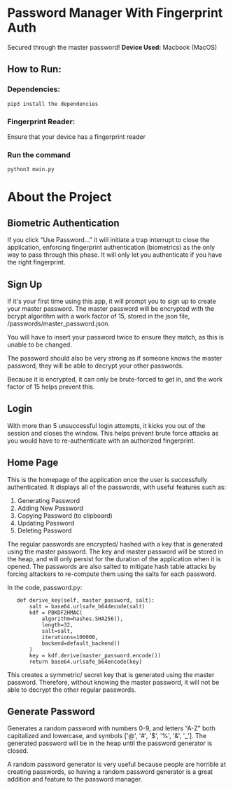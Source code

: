 # Password Manager With Fingerprint Auth
Secured through the master password!
**Device Used:** Macbook (MacOS) 
## How to Run: 
### Dependencies: 
```pip3 install the dependencies```

### Fingerprint Reader:
Ensure that your device has a fingerprint reader

### Run the command 
```python3 main.py```


# About the Project 

## **Biometric Authentication**
If you click “Use Password…” it will initiate a trap interrupt to close the application, enforcing fingerprint authentication (biometrics) as the only way to pass through this phase. 
It will only let you authenticate if you have the right fingerprint. 

## **Sign Up**
If it's your first time using this app, it will prompt you to sign up to create your master password. The master password will be encrypted with the bcrypt algorithm with a work factor of 15, stored in the json file, /passwords/master_password.json. 

You will have to insert your password twice to ensure they match, as this is unable to be changed. 

The password should also be very strong as if someone knows the master password, they will be able to decrypt your other passwords. 

Because it is encrypted, it can only be brute-forced to get in, and the work factor of 15 helps prevent this. 

## **Login**
With more than 5 unsuccessful login attempts, it kicks you out of the session and closes the window. This helps prevent brute force attacks as you would have to re-authenticate with an authorized fingerprint. 

## **Home Page**

This is the homepage of the application once the user is successfully authenticated. It displays all of the passwords, with useful features such as:

1. Generating Password
2. Adding New Password
3. Copying Password (to clipboard) 
4. Updating Password
5. Deleting Password 

The regular passwords are encrypted/ hashed with a key that is generated using the master password. The key and master password will be stored in the heap, and will only persist for the duration of the application when it is opened. The passwords are also salted to mitigate hash table attacks by forcing attackers to re-compute them using the salts for each password.

In the code, password.py: 


```python3
   def derive_key(self, master_password, salt):
       salt = base64.urlsafe_b64decode(salt)
       kdf = PBKDF2HMAC(
           algorithm=hashes.SHA256(),
           length=32,
           salt=salt,
           iterations=100000,
           backend=default_backend()
       )
       key = kdf.derive(master_password.encode())
       return base64.urlsafe_b64encode(key)
```


This creates a symmetric/ secret key that is generated using the master password. Therefore, without knowing the master password, it will not be able to decrypt the other regular passwords. 

## **Generate Password**

Generates a random password with numbers 0-9, and letters “A-Z” both capitalized and lowercase, and symbols ['@', '#', '$', '%', '&', '_']. The generated password will be in the heap until the password generator is closed. 

A random password generator is very useful because people are horrible at creating passwords, so having a random password generator is a great addition and feature to the password manager. 
